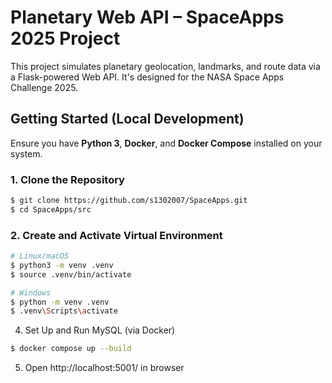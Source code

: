 # Planetary Web API – SpaceApps 2025 Project

This project simulates planetary geolocation, landmarks, and route data via a Flask-powered Web API. It's designed for the NASA Space Apps Challenge 2025.

## Getting Started (Local Development)

Ensure you have **Python 3**, **Docker**, and **Docker Compose** installed on your system.

### 1. Clone the Repository

```bash
$ git clone https://github.com/s1302007/SpaceApps.git
$ cd SpaceApps/src
```
### 2. Create and Activate Virtual Environment
```bash
# Linux/macOS
$ python3 -m venv .venv
$ source .venv/bin/activate
```
```bash
# Windows 
$ python -m venv .venv
$ .venv\Scripts\activate
```
4. Set Up and Run MySQL (via Docker)
```bash
$ docker compose up --build
```
5. Open http://localhost:5001/ in browser
